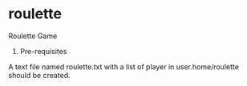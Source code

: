 # roulette

Roulette Game

1. Pre-requisites

A text file named roulette.txt with a list of player in user.home/roulette should be created.
